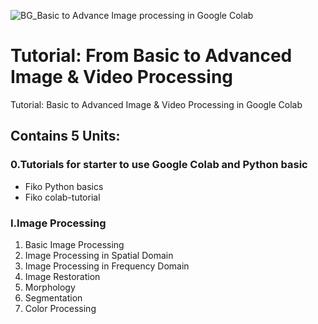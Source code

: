 ![BG_Basic to Advance Image processing in Google Colab](https://github.com/user-attachments/assets/6237ff1f-0c3d-4377-9daa-8cda30d0ae61)
# Tutorial: From Basic to Advanced Image & Video Processing
Tutorial: Basic to Advanced Image &amp; Video Processing in Google Colab

## Contains 5 Units:
### 0.Tutorials for starter to use Google Colab and Python basic

- Fiko Python basics
- Fiko colab-tutorial

### I.Image Processing

1. Basic Image Processing
2. Image Processing in Spatial Domain
3. Image Processing in Frequency Domain
4. Image Restoration
5. Morphology
6. Segmentation
7. Color Processing
